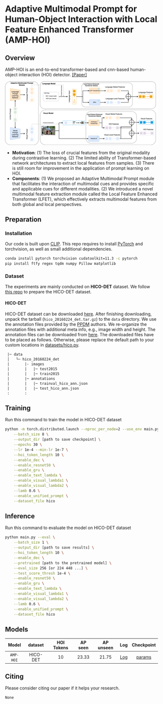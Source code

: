 # Adaptive Multimodal Prompt for Human-Object Interaction with Local Feature Enhanced Transformer (AMP-HOI)

## Overview

AMP-HOI is an end-to-end transformer-based and cnn-based human-object interaction (HOI) detector. [[Paper]]()

![AMP-HOI](./figures/AMP-HOI_arch.png)

- **Motivation**: (1) The loss of crucial features from the original modality during contrastive learning. (2) The limited ability of Transformer-based network architectures to extract local features from samples. (3) There is still room for improvement in the application of prompt learning on HOI.
- **Components**: (1) We proposed an Adaptive Multimodal Prompt module that facilitates the interaction of multimodal cues and provides specific and applicable cues for different modalities. (2) We introduced a novel multimodal feature extraction module called the Local Feature Enhanced Transformer (LFET), which effectively extracts multimodal features from both global and local perspectives.

## Preparation

### Installation

Our code is built upon [CLIP](https://github.com/openai/CLIP). This repo requires to install [PyTorch](https://pytorch.org/get-started/locally/) and torchvision, as well as small additional dependencies.

```bash
conda install pytorch torchvision cudatoolkit=11.3 -c pytorch
pip install ftfy regex tqdm numpy Pillow matplotlib
```

### Dataset

The experiments are mainly conducted on **HICO-DET** dataset. We follow [this repo](https://github.com/YueLiao/PPDM) to prepare the HICO-DET dataset.

#### HICO-DET

HICO-DET dataset can be downloaded [here](https://drive.google.com/open?id=1QZcJmGVlF9f4h-XLWe9Gkmnmj2z1gSnk). After finishing downloading, unpack the tarball (`hico_20160224_det.tar.gz`) to the `data` directory. We use the annotation files provided by the [PPDM](https://github.com/YueLiao/PPDM) authors. We re-organize the annotation files with additional meta info, e.g., image width and height. The annotation files can be downloaded from [here](https://drive.google.com/open?id=1lqmevkw8fjDuTqsOOgzg07Kf6lXhK2rg). The downloaded files have to be placed as follows. Otherwise, please replace the default path to your custom locations in [datasets/hico.py](./datasets/hico.py).

``` plain
 |─ data
 │   └─ hico_20160224_det
 |       |- images
 |       |   |─ test2015
 |       |   |─ train2015
 |       |─ annotations
 |       |   |─ trainval_hico_ann.json
 |       |   |─ test_hico_ann.json
 :       :
```

## Training

Run this command to train the model in HICO-DET dataset

``` bash
python -m torch.distributed.launch --nproc_per_node=2 --use_env main.py \
    --batch_size 8 \
    --output_dir [path to save checkpoint] \
    --epochs 30 \
    --lr 1e-4 --min-lr 1e-7 \
    --hoi_token_length 10 \
    --enable_dec \
    --enable_resnet50 \
    --enable_gru \
    --enable_text_lambda \
    --enable_visual_lambda1 \
    --enable_visual_lambda2 \
    --lamb 0.6 \
    --enable_unified_prompt \
    --dataset_file hico
```

## Inference

Run this command to evaluate the model on HICO-DET dataset

``` bash
python main.py --eval \
    --batch_size 1 \
    --output_dir [path to save results] \
    --hoi_token_length 10 \
    --enable_dec \
    --pretrained [path to the pretrained model] \
    --eval_size 256 [or 224 448 ...] \
    --test_score_thresh 1e-4 \
    --enable_resnet50 \
    --enable_gru \
    --enable_text_lambda \
    --enable_visual_lambda1 \
    --enable_visual_lambda2 \
    --lamb 0.6 \
    --enable_unified_prompt \
    --dataset_file hico
```

## Models

|   Model   | dataset | HOI Tokens | AP seen | AP unseen | Log | Checkpoint |
|:---------:| :-----: | :-----: |:-------:|:---------:| :-----: | :-----: |
| `AMP-HOI` | HICO-DET | 10 |  23.33  |   21.75   | [Log](https://github.com/scwangdyd/promting_hoi/releases/download/v0.2/thid_hico_token10_epoch100_log.txt) | [params](https://github.com/scwangdyd/promting_hoi/releases/download/v0.2/thid_hico_token10_epoch100.pth)|

## Citing

Please consider citing our paper if it helps your research.

```
None
```